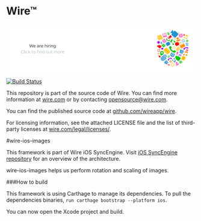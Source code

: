 # Wire™

[![Wire logo](https://github.com/wireapp/wire/blob/master/assets/header-small.png?raw=true)](https://wire.com/jobs/)


[![Build Status](https://travis-ci.org/wireapp/wire-ios-images.svg?branch=develop)](https://travis-ci.org/wireapp/wire-ios-images)

This repository is part of the source code of Wire. You can find more information at [wire.com](https://wire.com) or by contacting opensource@wire.com.

You can find the published source code at [github.com/wireapp/wire](https://github.com/wireapp/wire).

For licensing information, see the attached LICENSE file and the list of third-party licenses at [wire.com/legal/licenses/](https://wire.com/legal/licenses/).

#wire-ios-images

This framework is part of Wire iOS SyncEngine. Visit [iOS SyncEngine repository](http://github.com/wireapp/zmessaging-cocoa) for an overview of the architecture.

wire-ios-images helps us perform rotation and scaling of images.


###How to build

This framework is using Carthage to manage its dependencies. To pull the dependencies binaries, `run carthage bootstrap --platform ios`.

You can now open the Xcode project and build.
